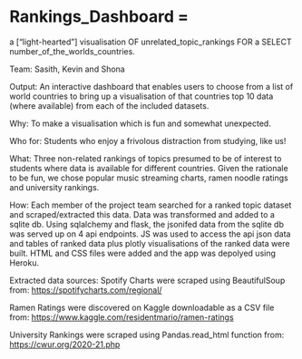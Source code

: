 # Rankings_Dashboard =
a [“light-hearted”] visualisation OF unrelated_topic_rankings FOR a SELECT number_of_the_worlds_countries.

Team: Sasith, Kevin and Shona

Output:
An interactive dashboard that enables users to choose from a list of world countries to bring up a visualisation of that countries top 10 data (where available) from each of the included datasets.

Why: 
To make a visualisation which is fun and somewhat unexpected.  

Who for: 
Students who enjoy a frivolous distraction from studying, like us!

What: 
Three non-related rankings of topics presumed to be of interest to students where data is available for different countries.  Given the rationale to be fun, we chose popular music streaming charts, ramen noodle ratings and university rankings.

How:
Each member of the project team searched for a ranked topic dataset and scraped/extracted this data.
Data was transformed and added to a sqlite db.
Using sqlalchemy and flask, the jsonifed data from the sqlite db was served up on 4 api endpoints.
JS was used to access the api json data and tables of ranked data plus plotly visualisations of the ranked data were built.
HTML and CSS files were added and the app was depolyed using Heroku. 

Extracted data sources:
Spotify Charts were scraped using BeautifulSoup from: https://spotifycharts.com/regional/ 

Ramen Ratings were discovered on Kaggle downloadable as a CSV file from: https://www.kaggle.com/residentmario/ramen-ratings

University Rankings were scraped using Pandas.read_html function from: https://cwur.org/2020-21.php 



